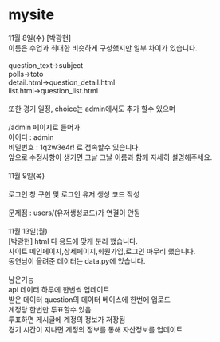 # mysite
11월 8일(수)
[박광현]<br>
이름은 수업과 최대한 비슷하게 구성했지만 일부 차이가 있습니다.<br>
<br>
question_text->subject<br>
polls->toto<br>
detail.html->question_detail.html<br>
list.html->question_list.html<br>
<br>
또한 경기 일정, choice는 admin에서도 추가 할수 있으며<br>
<br>
/admin 페이지로 들어가<br>
아이디 : admin<br>
비밀번호 : 1q2w3e4r! 로 접속할수 있습니다.<br>
앞으로 수정사항이 생기면 그날 그날 이름과 함께 자세히 설명해주세요.<br>
<br>
11월 9일(목)<br>
<br>
로그인 창 구현 및 로그인 유저 생성 코드 작성<br>
<br>
문제점 : users/(유저생성코드)가 연결이 안됨<br>
<br>
11월 13일(월)<br>
[박광현]
html 다 용도에 맞게 분리 했습니다. <br>
사이트 메인페이지,상세페이지,회원가입,로그인 마무리 했습니다. <br>
동연님이 올려준 데이터는 data.py에 있습니다. <br>
 <br>
남은기능  <br>
api 데이터 하루에 한번씩 업데이트<br>
받은 데이터 question의 데이터 베이스에 한번에 업로드<br>
계정당 한번만 투표할수 있음 <br>
투표하면 게시글에 계정의 정보가 저장됨 <br>
경기 시간이 지나면 계정의 정보를 통해 자산정보를 업데이트 <br>
